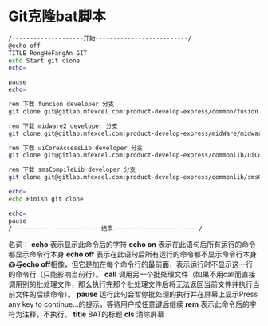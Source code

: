 # Git克隆bat脚本
```bash
/--------------------开始--------------------------/
@echo off
TITLE RongHeFangAn GIT
echo Start git clone
echo=

pause
echo=

rem 下载 funcion developer 分支
git clone git@gitlab.mfexcel.com:product-develop-express/common/fusion.git -b developer

rem 下载 midware2 developer 分支
git clone git@gitlab.mfexcel.com:product-develop-express/midWare/midware2.git -b developer

rem 下载 uiCoreAccessLib developer 分支
git clone git@gitlab.mfexcel.com:product-develop-express/commonlib/uiCoreAccessLib.git -b developer

rem 下载 smsCompileLib developer 分支
git clone git@gitlab.mfexcel.com:product-develop-express/commonlib/smsCompileLib.git -b developer

echo=
echo Finish git clone

echo=
pause
/-------------------------结束------------------------/
```

名词：
**echo** 表示显示此命令后的字符 
**echo on**  表示在此语句后所有运行的命令都显示命令行本身 
**echo off** 表示在此语句后所有运行的命令都不显示命令行本身
**@**与**echo off**相像，但它是加在每个命令行的最前面，表示运行时不显示这一行的命令行（只能影响当前行）。
**call** 调用另一个批处理文件（如果不用call而直接调用别的批处理文件，那么执行完那个批处理文件后将无法返回当前文件并执行当前文件的后续命令）。
**pause** 运行此句会暂停批处理的执行并在屏幕上显示Press any key to continue...的提示，等待用户按任意键后继续
**rem** 表示此命令后的字符为注释，不执行。
**title** BAT的标题
**cls** 清除屏幕
